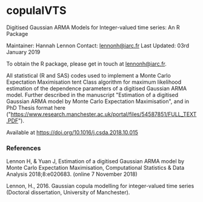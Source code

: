 # copulaIVTS
Digitised Gaussian ARMA Models for Integer-valued time series: An R Package 


Maintainer: Hannah Lennon
Contact: lennonh@iarc.fr
Last Updated: 03rd January 2019

To obtain the R package, please get in touch at lennonh@iarc.fr.  

All statistical (R and SAS) codes used to implement a Monte Carlo Expectation Maximisation tent Class algorithm for maximum likelihood estimation of the dependence parameters of a digitised Gaussian ARMA model. Further described in the manuscript "Estimation of a digitised Gaussian ARMA model by Monte Carlo Expectation Maximisation", and in PhD Thesis format here ("https://www.research.manchester.ac.uk/portal/files/54587851/FULL_TEXT.PDF"). 

Available at https://doi.org/10.1016/j.csda.2018.10.015  

### References
Lennon H, & Yuan J, Estimation of a digitised Gaussian ARMA model by Monte Carlo Expectation Maximisation, Computational Statistics & Data Analysis 2018;8:e020683. (online 7 November 2018)    

Lennon, H., 2016. Gaussian copula modelling for integer-valued time series (Doctoral dissertation, University of Manchester).  

